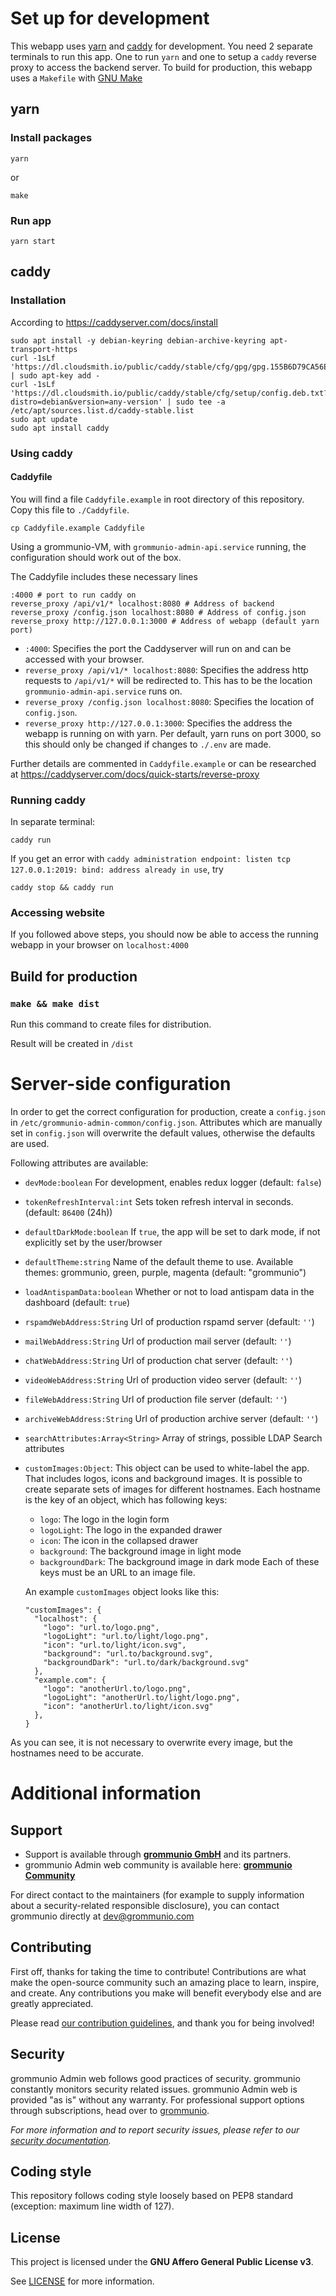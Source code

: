 # Set up for development
 
This webapp uses [yarn](https://yarnpkg.com/) and [caddy](https://caddyserver.com/) for development.
You need 2 separate terminals to run this app. One to run `yarn` and one to setup a `caddy` reverse proxy to access the backend server.
To build for production, this webapp uses a `Makefile` with [GNU Make](https://www.gnu.org/software/make/)

## yarn

### Install packages
```
yarn
```
or
```
make
```

### Run app
```
yarn start
```

## caddy

### Installation
According to https://caddyserver.com/docs/install
```
sudo apt install -y debian-keyring debian-archive-keyring apt-transport-https
curl -1sLf 'https://dl.cloudsmith.io/public/caddy/stable/cfg/gpg/gpg.155B6D79CA56EA34.key' | sudo apt-key add -
curl -1sLf 'https://dl.cloudsmith.io/public/caddy/stable/cfg/setup/config.deb.txt?distro=debian&version=any-version' | sudo tee -a /etc/apt/sources.list.d/caddy-stable.list
sudo apt update
sudo apt install caddy
```
### Using caddy

#### Caddyfile

You will find a file `Caddyfile.example` in root directory of this repository.
Copy this file to `./Caddyfile`.

```
cp Caddyfile.example Caddyfile
```

Using a grommunio-VM, with `grommunio-admin-api.service` running, the configuration should work out of the box.

The Caddyfile includes these necessary lines
```
:4000 # port to run caddy on
reverse_proxy /api/v1/* localhost:8080 # Address of backend
reverse_proxy /config.json localhost:8080 # Address of config.json
reverse_proxy http://127.0.0.1:3000 # Address of webapp (default yarn port)
```
* `:4000`: Specifies the port the Caddyserver will run on and can be accessed with your browser.
* `reverse_proxy /api/v1/* localhost:8080`: Specifies the address http requests to `/api/v1/*` will be redirected to. This has to be the location `grommunio-admin-api.service` runs on.
* `reverse_proxy /config.json localhost:8080`: Specifies the location of `config.json`.
* `reverse_proxy http://127.0.0.1:3000`: Specifies the address the webapp is running on with yarn. Per default, yarn runs on port 3000, so this should only be changed if changes to `./.env` are made.

Further details are commented in `Caddyfile.example` or can be researched at https://caddyserver.com/docs/quick-starts/reverse-proxy

### Running caddy
In separate terminal:

```
caddy run
```

If you get an error with `caddy administration endpoint: listen tcp 127.0.0.1:2019: bind: address already in use`, try
```
caddy stop && caddy run
```

### Accessing website

If you followed above steps, you should now be able to access the running webapp in your browser on `localhost:4000`

## Build for production

### `make && make dist`

Run this command to create files for distribution.

Result will be created in `/dist`



# Server-side configuration

In order to get the correct configuration for production, create a `config.json` in
`/etc/grommunio-admin-common/config.json`.
Attributes which are manually set in `config.json` will overwrite the default values,
otherwise the defaults are used.

Following attributes are available:

* `devMode:boolean` For development, enables redux logger (default: `false`)

* `tokenRefreshInterval:int` Sets token refresh interval in seconds. (default: `86400` (24h))

* `defaultDarkMode:boolean` If `true`, the app will be set to dark mode, if not explicitly set by the user/browser

* `defaultTheme:string` Name of the default theme to use. Available themes: grommunio, green, purple, magenta (default: "grommunio")

* `loadAntispamData:boolean` Whether or not to load antispam data in the dashboard (default: `true`)

* `rspamdWebAddress:String` Url of production rspamd server (default: `''`)

* `mailWebAddress:String` Url of production mail server (default: `''`)

* `chatWebAddress:String` Url of production chat server (default: `''`)

* `videoWebAddress:String` Url of production video server (default: `''`)

* `fileWebAddress:String` Url of production file server (default: `''`)

* `archiveWebAddress:String` Url of production archive server (default: `''`)

* `searchAttributes:Array<String>` Array of strings, possible LDAP Search attributes

* `customImages:Object`: This object can be used to white-label the app. That includes logos, icons and background images.
It is possible to create separate sets of images for different hostnames.
Each hostname is the key of an object, which has following keys:
  * `logo`: The logo in the login form
  * `logoLight`: The logo in the expanded drawer
  * `icon`: The icon in the collapsed drawer
  * `background`: The background image in light mode
  * `backgroundDark`: The background image in dark mode
  Each of these keys must be an URL to an image file.

  An example `customImages` object looks like this:

  ```
  "customImages": {
    "localhost": {
      "logo": "url.to/logo.png",
      "logoLight": "url.to/light/logo.png",
      "icon": "url.to/light/icon.svg",
      "background": "url.to/background.svg",
      "backgroundDark": "url.to/dark/background.svg"
    },
    "example.com": {
      "logo": "anotherUrl.to/logo.png",
      "logoLight": "anotherUrl.to/light/logo.png",
      "icon": "anotherUrl.to/light/icon.svg"
    },
  }
  ```
As you can see, it is not necessary to overwrite every image, but the hostnames need to be accurate.



# Additional information

## Support

- Support is available through **[grommunio GmbH](https://grommunio.com)** and its partners.
- grommunio Admin web community is available here: **[grommunio Community](https://community.grommunio.com)**

For direct contact to the maintainers (for example to supply information about a security-related responsible disclosure), you can contact grommunio directly at [dev@grommunio.com](mailto:dev@grommunio.com)

## Contributing

First off, thanks for taking the time to contribute! Contributions are what make the open-source community such an amazing place to learn, inspire, and create. Any contributions you make will benefit everybody else and are greatly appreciated.

Please read [our contribution guidelines](doc/CONTRIBUTING.md), and thank you for being involved!

## Security

grommunio Admin web follows good practices of security. grommunio constantly monitors security related issues.
grommunio Admin web is provided "as is" without any warranty. For professional support options through subscriptions, head over to [grommunio](https://grommunio.com).

_For more information and to report security issues, please refer to our [security documentation](doc/SECURITY.md)._

## Coding style

This repository follows coding style loosely based on PEP8 standard (exception: maximum line width of 127).

## License

This project is licensed under the **GNU Affero General Public License v3**.

See [LICENSE](LICENSE.txt) for more information.

